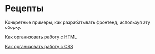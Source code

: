 # Рецепты

Конкретные примеры, как разрабатывать фронтенд, используя эту сборку.

[Как организовать работу с HTML](00-html.md)

[Как организовать работу с CSS](01-css.md)